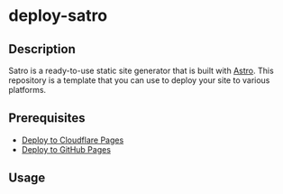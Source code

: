 # deploy-satro

## Description

Satro is a ready-to-use static site generator that is built with [Astro](https://astro.build/). This repository is a template that you can use to deploy your site to various platforms.

## Prerequisites

- [Deploy to Cloudflare Pages](./deploy-cloudflare.md)
- [Deploy to GitHub Pages](./deploy-github.md)

## Usage
